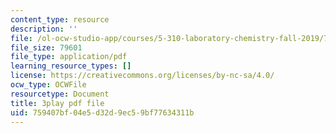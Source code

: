 ```yaml
---
content_type: resource
description: ''
file: /ol-ocw-studio-app/courses/5-310-laboratory-chemistry-fall-2019/759407bf04e5d32d9ec59bf77634311b_Ea2YTXJrhkM.pdf
file_size: 79601
file_type: application/pdf
learning_resource_types: []
license: https://creativecommons.org/licenses/by-nc-sa/4.0/
ocw_type: OCWFile
resourcetype: Document
title: 3play pdf file
uid: 759407bf-04e5-d32d-9ec5-9bf77634311b
---
```

